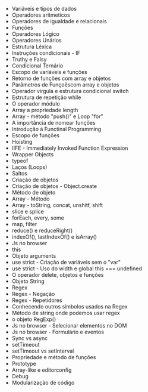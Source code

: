  - Variáveis e tipos de dados
 - Operadores aritmeticos
 - Operadores de igualdade e relacionais
 - Funções
 - Operadores Lógico
 - Operadores Unários
 - Estrutura Léxica
 - Instruções condicionais - IF
 - Truthy e Falsy
 - Condicional Ternário
 - Escopo de variáveis e funções
 - Retorno de funções com array e objetos
 - Parâmetros de Funçoẽscom array e objetos
 - Operador virgula e estrutura condicional switch 
 - Estrutura de repetição while 
 - O operador módulo
 - Array a propriedade length
 - Array - método "push()" e Loop "for"
 - A importância de nomear funções
 - Introdução á Functinal Programming
 - Escopo de funções
 - Hoisting
 - IIFE - Immediately Invoked Function Expression
 - Wrapper Objects
 - typeof
 - Laços (Loops)
 - Saltos
 - Criação de objetos
 - Criação de objetos - Object.create
 - Método de objeto
 - Array - Método
 - Array - toString, concat, unshitf, shift
 - slice e splice 
 - forEach, every, some
 - map, filter
 - reduce() e reduceRight()
 - indexOf(), lastIndexOf() e isArray()
 - Js no browser
 - this
 - Objeto arguments
 - use strict - Criação de variáveis sem o "var"
 - use strict - Uso do width e global this === undefined
 - O operador delete, objetos e funções
 - Objeto String
 - Regex
 - Regex - Negação
 - Regex - Repetidores
 - Conhecendo outros símbolos usados na Regex
 - Método de string onde podemos usar regex
 - o objeto RegExp()
 - Js no browser - Selecionar elementos no DOM
 - Js no browser - Formulário e eventos
 - Sync vs async
 - setTimeout
 - setTimeout vs setInterval
 - Propriedade e método de funções
 - Prototype
 - Array-like e editorconfig
 - Debug
 - Modularização de código